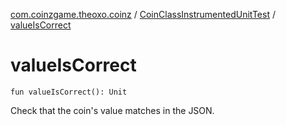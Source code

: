 [com.coinzgame.theoxo.coinz](../index.md) / [CoinClassInstrumentedUnitTest](index.md) / [valueIsCorrect](.)

# valueIsCorrect

`fun valueIsCorrect(): Unit`

Check that the coin's value matches in the JSON.

